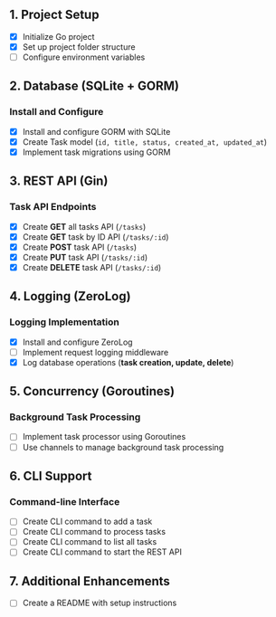 ## 1. Project Setup  
- [x] Initialize Go project  
- [x] Set up project folder structure  
- [ ] Configure environment variables  

## 2. Database (SQLite + GORM)  
### **Install and Configure**  
- [x] Install and configure GORM with SQLite  
- [x] Create Task model (`id, title, status, created_at, updated_at`)  
- [x] Implement task migrations using GORM  

## 3. REST API (Gin)  
### **Task API Endpoints**  
- [x] Create **GET** all tasks API (`/tasks`)  
- [x] Create **GET** task by ID API (`/tasks/:id`)  
- [x] Create **POST** task API (`/tasks`)  
- [x] Create **PUT** task API (`/tasks/:id`)  
- [x] Create **DELETE** task API (`/tasks/:id`)  

## 4. Logging (ZeroLog)  
### **Logging Implementation**  
- [x] Install and configure ZeroLog  
- [ ] Implement request logging middleware  
- [x] Log database operations (**task creation, update, delete**)  

## 5. Concurrency (Goroutines)  
### **Background Task Processing**  
- [ ] Implement task processor using Goroutines  
- [ ] Use channels to manage background task processing  

## 6. CLI Support  
### **Command-line Interface**  
- [ ] Create CLI command to add a task  
- [ ] Create CLI command to process tasks  
- [ ] Create CLI command to list all tasks  
- [ ] Create CLI command to start the REST API  

## 7. Additional Enhancements  
- [ ] Create a README with setup instructions  
